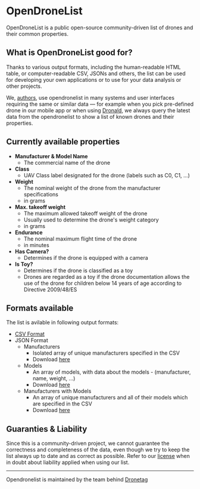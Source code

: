 # OpenDroneList

OpenDroneList is a public open-source community-driven list of drones and their common properties.

## What is **OpenDroneList** good for?

Thanks to various output formats, including the human-readable HTML table, or computer-readable CSV, JSONs and others, the list can be used for developing your own applications or to use for your data analysis or other projects.

We, [authors](https://dronetag.cz), use opendronelist in many systems and user interfaces requiring the same or similar data — for example when you pick pre-defined drone in our mobile app or when using [Dronald](https://dronald.cz), we always query the latest data from the opendronelist to show a list of known drones and their properties.

## Currently available properties

- **Manufacturer & Model Name**
  - The commercial name of the drone
- **Class**
  - UAV Class label designated for the drone (labels such as C0, C1, ...)
- **Weight**
  - The nominal weight of the drone from the manufacturer specifications
  - in grams
- **Max. takeoff weight**
  - The maximum allowed takeoff weight of the drone
  - Usually used to determine the drone's weight category
  - in grams
- **Endurance**
  - The nominal maximum flight time of the drone
  - in minutes
- **Has Camera?**
  - Determines if the drone is equipped with a camera
- **Is Toy?**
  - Determines if the drone is classified as a toy
  - Drones are regarded as a toy if the drone documentation allows the use of the drone for children below 14 years of age according to Directive 2009/48/ES

## Formats available

The list is avilable in following output formats:

- [CSV Format](./list.csv)
- JSON Format
  - Manufacturers
    - Isolated array of unique manufacturers specified in the CSV
    - Download [here](https://github.com/dronetag/opendronelist/releases/latest/download/manufacturers.json)
  - Models
    - An array of models, with data about the models - (manufacturer, name, weight, ...)
    - Download [here](https://github.com/dronetag/opendronelist/releases/latest/download/models.json)
  - Manufacturers with Models
    - An array of unique manufacturers and all of their models which are specified in the CSV
    - Download [here](https://github.com/dronetag/opendronelist/releases/latest/download/manufacturersWithModels.json)

## Guaranties & Liability

Since this is a community-driven project, we cannot guarantee the correctness and completeness of the data, even though we try to keep the list always up to date and as correct as possible. Refer to our [license](./LICENSE.MD) when in doubt about liability applied when using our list.

---

Opendronelist is maintained by the team behind [Dronetag](https://dronetag.cz)